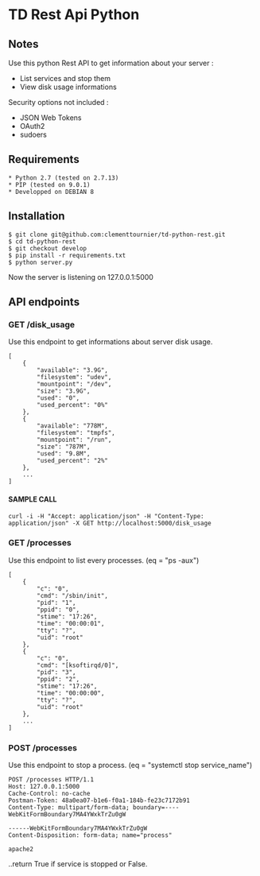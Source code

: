 # TD Rest Api Python

## Notes
Use this python Rest API to get information about your server :

- List services and stop them
- View disk usage informations

Security options not included :

- JSON Web Tokens
- OAuth2
- sudoers


## Requirements
    * Python 2.7 (tested on 2.7.13)
    * PIP (tested on 9.0.1)
    * Developped on DEBIAN 8

## Installation
    
    $ git clone git@github.com:clementtournier/td-python-rest.git
    $ cd td-python-rest
    $ git checkout develop
    $ pip install -r requirements.txt
    $ python server.py
    
Now the server is listening on 127.0.0.1:5000
    
## API endpoints

### GET /disk_usage
Use this endpoint to get informations about server disk usage.
```
[
    {
        "available": "3.9G", 
        "filesystem": "udev", 
        "mountpoint": "/dev", 
        "size": "3.9G", 
        "used": "0", 
        "used_percent": "0%"
    }, 
    {
        "available": "778M", 
        "filesystem": "tmpfs", 
        "mountpoint": "/run", 
        "size": "787M", 
        "used": "9.8M", 
        "used_percent": "2%"
    }, 
    ...
]
```
#### SAMPLE CALL
````
curl -i -H "Accept: application/json" -H "Content-Type: application/json" -X GET http://localhost:5000/disk_usage
````
### GET /processes
Use this endpoint to list every processes. (eq = "ps -aux")
```
[
    {
        "c": "0", 
        "cmd": "/sbin/init", 
        "pid": "1", 
        "ppid": "0", 
        "stime": "17:26", 
        "time": "00:00:01", 
        "tty": "?", 
        "uid": "root"
    },
    {
        "c": "0", 
        "cmd": "[ksoftirqd/0]", 
        "pid": "3", 
        "ppid": "2", 
        "stime": "17:26", 
        "time": "00:00:00", 
        "tty": "?", 
        "uid": "root"
    },
    ...
]
```

### POST /processes
Use this endpoint to stop a process. (eq = "systemctl stop service_name")
```
POST /processes HTTP/1.1
Host: 127.0.0.1:5000
Cache-Control: no-cache
Postman-Token: 48a0ea07-b1e6-f0a1-184b-fe23c7172b91
Content-Type: multipart/form-data; boundary=----WebKitFormBoundary7MA4YWxkTrZu0gW

------WebKitFormBoundary7MA4YWxkTrZu0gW
Content-Disposition: form-data; name="process"

apache2
```

..return True if service is stopped or False.

